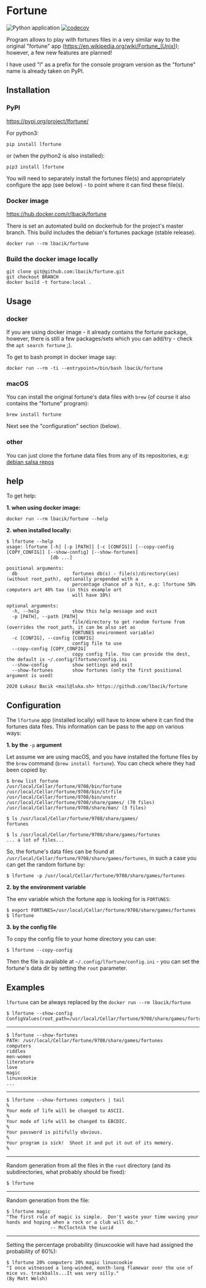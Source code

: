 # Fortune

![Python application](https://github.com/lbacik/fortune/workflows/Python%20application/badge.svg)
[![codecov](https://codecov.io/gh/lbacik/fortune/branch/master/graph/badge.svg?token=W8LPOUVRSX)](https://codecov.io/gh/lbacik/fortune)

Program allows to play with fortunes files in a very similar way to the original "fortune" app 
(https://en.wikipedia.org/wiki/Fortune_(Unix)); however, a few new features are planned!

I have used "l" as a prefix for the console program version as the "fortune" name is already taken on PyPI.

## Installation

### PyPI

https://pypi.org/project/lfortune/

For python3:

    pip install lfortune
    
or (when the python2 is also installed):

    pip3 install lfortune

You will need to separately install the fortunes file(s) and appropriately configure the app (see below) - to point 
where it can find these file(s).

### Docker image

https://hub.docker.com/r/lbacik/fortune

There is set an automated build on dockerhub for the project's master branch. This build includes the debian's fortunes 
package (stable release).

    docker run --rm lbacik/fortune 

### Build the docker image locally

    git clone git@github.com:lbacik/fortune.git
    git checkout BRANCH
    docker build -t fortune:local . 

## Usage
 
### docker

If you are using docker image - it already contains the fortune package, however, there is still a few packages/sets 
which you can add/try - check the `apt search fortune` ;).

To get to bash prompt in docker image say:

    docker run --rm -ti --entrypoint=/bin/bash lbacik/fortune

### macOS

You can install the original fortune's data files with `brew` (of course it also contains the "fortune" program):

    brew install fortune 

Next see the "configuration" section (below).

### other 

You can just clone the fortune data files from any of its repositories, 
e.g: [debian salsa repos](https://salsa.debian.org/search?utf8=✓&search=fortune&group_id=&project_id=&snippets=false&repository_ref=&nav_source=navbar) 

## help

To get help:

**1. when using docker image:**

    docker run --rm lbacik/fortune --help
    
**2. when installed locally:**

    $ lfortune --help         
    usage: lfortune [-h] [-p [PATH]] [-c [CONFIG]] [--copy-config [COPY_CONFIG]] [--show-config] [--show-fortunes] 
                    [db ...]
    
    positional arguments:
      db                    fortunes db(s) - file(s)/directory(ies) (without root_path), optionally prepended with a
                            percentage chance of a hit, e.g: lfortune 50% computers art 40% tao (in this example art
                            will have 10%)
    
    optional arguments:
      -h, --help            show this help message and exit
      -p [PATH], --path [PATH]
                            file/directory to get random fortune from (overrides the root_path, it can be also set as
                            FORTUNES environment variable)
      -c [CONFIG], --config [CONFIG]
                            config file to use
      --copy-config [COPY_CONFIG]
                            copy config file. You can provide the dest, the default is ~/.config/lfortune/config.ini
      --show-config         show settings and exit
      --show-fortunes       show fortunes (only the first positional argument is used)
    
    2020 Łukasz Bacik <mail@luka.sh> https://github.com/lbacik/fortune

## Configuration

The `lfortune` app (installed locally) will have to know where it can find the fortunes data files. 
This information can be pass to the app on various ways:

**1. by the** `-p` **argument** 

Let assume we are using macOS, and you have installed the fortune files by the `brew` command (`brew install fortune`).
You can check where they had been copied by:

    $ brew list fortune
    /usr/local/Cellar/fortune/9708/bin/fortune
    /usr/local/Cellar/fortune/9708/bin/strfile
    /usr/local/Cellar/fortune/9708/bin/unstr
    /usr/local/Cellar/fortune/9708/share/games/ (70 files)
    /usr/local/Cellar/fortune/9708/share/man/ (3 files)

    $ ls /usr/local/Cellar/fortune/9708/share/games/                                   
    fortunes
    
    $ ls /usr/local/Cellar/fortune/9708/share/games/fortunes  
    ... a lot of files...
     
 So, the fortune's data files can be found at `/usr/local/Cellar/fortune/9708/share/games/fortunes`, 
 in such a case you can get the random fortune by: 
 
    $ lfortune -p /usr/local/Cellar/fortune/9708/share/games/fortunes       
 
**2. by the environment variable**
 
 The env variable which the fortune app is looking for is `FORTUNES`:
 
    $ export FORTUNES=/usr/local/Cellar/fortune/9708/share/games/fortunes
    $ lfortune
    
**3. by the config file**
 
 To copy the config file to your home directory you can use:
 
    $ lfortune --copy-config
    
Then the file is available at `~/.config/lfortune/config.ini` - you can set the fortune's data dir by setting 
the `root` parameter.    
 
## Examples

`lfortune` can be always replaced by the `docker run --rm lbacik/fortune`


    $ lfortune --show-config                                             
    ConfigValues(root_path=/usr/local/Cellar/fortune/9708/share/games/fortunes)

---

    $ lfortune --show-fortunes 
    PATH: /usr/local/Cellar/fortune/9708/share/games/fortunes
    computers
    riddles
    men-women
    literature
    love
    magic
    linuxcookie
    ...    

---

    $ lfortune --show-fortunes computers | tail
    %
    Your mode of life will be changed to ASCII.
    %
    Your mode of life will be changed to EBCDIC.
    %
    Your password is pitifully obvious.
    %
    Your program is sick!  Shoot it and put it out of its memory.
    %

---

Random generation from all the files in the `root` directory (and its subdirectories, what probably should be fixed):
    
    $ lfortune

---
    
Random generation from the file:

    $ lfortune magic
    "The first rule of magic is simple.  Don't waste your time waving your
    hands and hoping when a rock or a club will do."
                    -- McCloctnik the Lucid

---

Setting the percentage probability (linuxcookie will have had assigned the probability of 60%):

    $ lfortune 20% computers 20% magic linuxcookie
    "I once witnessed a long-winded, month-long flamewar over the use of
    mice vs. trackballs...It was very silly."
    (By Matt Welsh)
